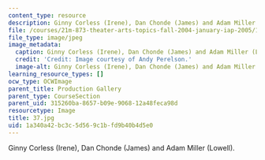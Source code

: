 ```yaml
---
content_type: resource
description: Ginny Corless (Irene), Dan Chonde (James) and Adam Miller (Lowell).
file: /courses/21m-873-theater-arts-topics-fall-2004-january-iap-2005/1a340a42bc3c5d569c1bfd9b40b4d5e0_37.jpg
file_type: image/jpeg
image_metadata:
  caption: Ginny Corless (Irene), Dan Chonde (James) and Adam Miller (Lowell).
  credit: 'Credit: Image courtesy of Andy Perelson.'
  image-alt: Ginny Corless (Irene), Dan Chonde (James) and Adam Miller (Lowell).
learning_resource_types: []
ocw_type: OCWImage
parent_title: Production Gallery
parent_type: CourseSection
parent_uid: 315260ba-8657-b09e-9068-12a48feca98d
resourcetype: Image
title: 37.jpg
uid: 1a340a42-bc3c-5d56-9c1b-fd9b40b4d5e0
---
```

Ginny Corless (Irene), Dan Chonde (James) and Adam Miller (Lowell).

